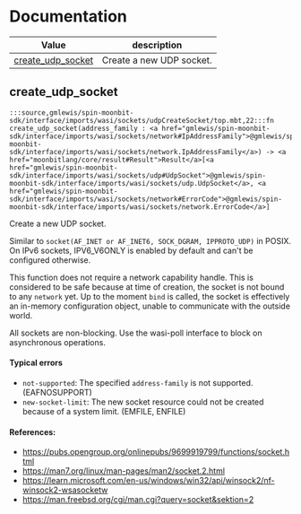 # Documentation
|Value|description|
|---|---|
|[create\_udp\_socket](#create_udp_socket)| Create a new UDP socket.|

## create\_udp\_socket

```moonbit
:::source,gmlewis/spin-moonbit-sdk/interface/imports/wasi/sockets/udpCreateSocket/top.mbt,22:::fn create_udp_socket(address_family : <a href="gmlewis/spin-moonbit-sdk/interface/imports/wasi/sockets/network#IpAddressFamily">@gmlewis/spin-moonbit-sdk/interface/imports/wasi/sockets/network.IpAddressFamily</a>) -> <a href="moonbitlang/core/result#Result">Result</a>[<a href="gmlewis/spin-moonbit-sdk/interface/imports/wasi/sockets/udp#UdpSocket">@gmlewis/spin-moonbit-sdk/interface/imports/wasi/sockets/udp.UdpSocket</a>, <a href="gmlewis/spin-moonbit-sdk/interface/imports/wasi/sockets/network#ErrorCode">@gmlewis/spin-moonbit-sdk/interface/imports/wasi/sockets/network.ErrorCode</a>]
```
 Create a new UDP socket.

 Similar to `socket(AF_INET or AF_INET6, SOCK_DGRAM, IPPROTO_UDP)` in POSIX.
On IPv6 sockets, IPV6\_V6ONLY is enabled by default and can't be configured otherwise.

 This function does not require a network capability handle. This is considered to be safe because
at time of creation, the socket is not bound to any `network` yet. Up to the moment `bind` is called,
the socket is effectively an in-memory configuration object, unable to communicate with the outside world.

 All sockets are non-blocking. Use the wasi-poll interface to block on asynchronous operations.

 #### Typical errors
 - `not-supported`:     The specified `address-family` is not supported. (EAFNOSUPPORT)
 - `new-socket-limit`:  The new socket resource could not be created because of a system limit. (EMFILE, ENFILE)

 #### References:
 - <https://pubs.opengroup.org/onlinepubs/9699919799/functions/socket.html>
 - <https://man7.org/linux/man-pages/man2/socket.2.html>
 - <https://learn.microsoft.com/en-us/windows/win32/api/winsock2/nf-winsock2-wsasocketw>
 - <https://man.freebsd.org/cgi/man.cgi?query=socket&sektion=2>
